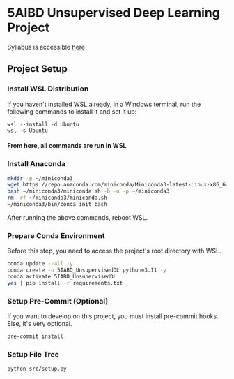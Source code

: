 # 5AIBD Unsupervised Deep Learning Project

Syllabus is accessible [here](/docs/syllabus.pdf)

## Project Setup

### Install WSL Distribution

If you haven't installed WSL already, in a Windows terminal, run the following commands to install it and set it up:

```pwsh
wsl --install -d Ubuntu
wsl -s Ubuntu
```

#### From here, all commands are run in WSL

### Install Anaconda

```bash
mkdir -p ~/miniconda3
wget https://repo.anaconda.com/miniconda/Miniconda3-latest-Linux-x86_64.sh -O ~/miniconda3/miniconda.sh
bash ~/miniconda3/miniconda.sh -b -u -p ~/miniconda3
rm -rf ~/miniconda3/miniconda.sh
~/miniconda3/bin/conda init bash
```

After running the above commands, reboot WSL.

### Prepare Conda Environment

Before this step, you need to access the project's root directory with WSL.

```bash
conda update --all -y
conda create -n 5IABD_UnsupervisedDL python=3.11 -y
conda activate 5IABD_UnsupervisedDL
yes | pip install -r requirements.txt
```

### Setup Pre-Commit (Optional)

If you want to develop on this project, you must install pre-commit hooks. Else, it's very optional.

```bash
pre-commit install
```

### Setup File Tree

```bash
python src/setup.py
```
